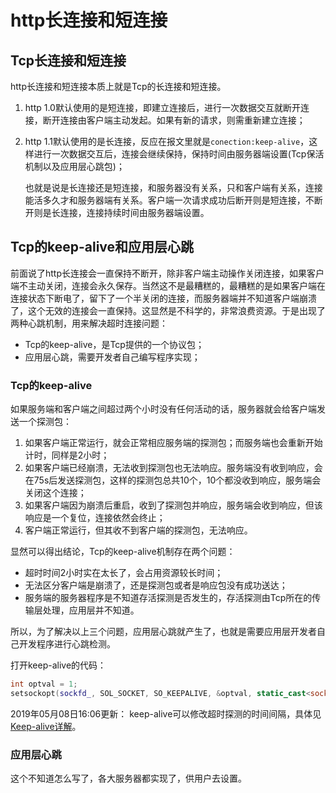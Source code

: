 # http长连接和短连接

## Tcp长连接和短连接

http长连接和短连接本质上就是Tcp的长连接和短连接。

1. http 1.0默认使用的是短连接，即建立连接后，进行一次数据交互就断开连接，断开连接由客户端主动发起。如果有新的请求，则需重新建立连接；

2. http 1.1默认使用的是长连接，反应在报文里就是`conection:keep-alive`，这样进行一次数据交互后，连接会继续保持，保持时间由服务器端设置(Tcp保活机制以及应用层心跳包)；

   也就是说是长连接还是短连接，和服务器没有关系，只和客户端有关系，连接能活多久才和服务器端有关系。客户端一次请求成功后断开则是短连接，不断开则是长连接，连接持续时间由服务器端设置。

## Tcp的keep-alive和应用层心跳

前面说了http长连接会一直保持不断开，除非客户端主动操作关闭连接，如果客户端不主动关闭，连接会永久保存。当然这不是最糟糕的，最糟糕的是如果客户端在连接状态下断电了，留下了一个半关闭的连接，而服务器端并不知道客户端崩溃了，这个无效的连接会一直保持。这显然是不科学的，非常浪费资源。于是出现了两种心跳机制，用来解决超时连接问题：

- Tcp的keep-alive，是Tcp提供的一个协议包；
- 应用层心跳，需要开发者自己编写程序实现；

### Tcp的keep-alive

如果服务端和客户端之间超过两个小时没有任何活动的话，服务器就会给客户端发送一个探测包：

1. 如果客户端正常运行，就会正常相应服务端的探测包；而服务端也会重新开始计时，同样是2小时；
2. 如果客户端已经崩溃，无法收到探测包也无法响应。服务端没有收到响应，会在75s后发送探测包，这样的探测包总共10个，10个都没收到响应，服务端会关闭这个连接；
3. 如果客户端因为崩溃后重启，收到了探测包并响应，服务端会收到响应，但该响应是一个复位，连接依然会终止；
4. 客户端正常运行，但其收不到客户端的探测包，无法响应。

显然可以得出结论，Tcp的keep-alive机制存在两个问题：

- 超时时间2小时实在太长了，会占用资源较长时间；
- 无法区分客户端是崩溃了，还是探测包或者是响应包没有成功送达；
- 服务端的服务器程序是不知道存活探测是否发生的，存活探测由Tcp所在的传输层处理，应用层并不知道。

所以，为了解决以上三个问题，应用层心跳就产生了，也就是需要应用层开发者自己开发程序进行心跳检测。

打开keep-alive的代码：

```cpp
int optval = 1;
setsockopt(sockfd_, SOL_SOCKET, SO_KEEPALIVE, &optval, static_cast<socklen_t>(sizeof optval));
```

2019年05月08日16:06更新：
keep-alive可以修改超时探测的时间间隔，具体见[Keep-alive详解](https://www.cnblogs.com/havenshen/p/3850167.html)。

### 应用层心跳

这个不知道怎么写了，各大服务器都实现了，供用户去设置。